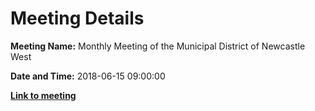 # Meeting Details

**Meeting Name:** Monthly Meeting of the Municipal District of Newcastle West

**Date and Time:** 2018-06-15 09:00:00

**<a href="https://www.limerick.ie/council/whats-on/monthly-meeting-municipal-district-newcastle-west-30" target="_blank">Link to meeting</a>**
